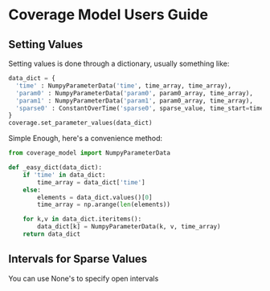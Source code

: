 # Coverage Model Users Guide

## Setting Values

Setting values is done through a dictionary, usually something like:

```python
data_dict = { 
  'time' : NumpyParameterData('time', time_array, time_array),
  'param0' : NumpyParameterData('param0', param0_array, time_array),
  'param1' : NumpyParameterData('param1', param0_array, time_array),
  'sparse0' : ConstantOverTime('sparse0', sparse_value, time_start=time0, time_end=time1)
}
coverage.set_parameter_values(data_dict)
```

Simple Enough, here's a convenience method:
  

```python
from coverage_model import NumpyParameterData

def _easy_dict(data_dict):
    if 'time' in data_dict:
        time_array = data_dict['time']
    else:
        elements = data_dict.values()[0]
        time_array = np.arange(len(elements))

    for k,v in data_dict.iteritems():
        data_dict[k] = NumpyParameterData(k, v, time_array)
    return data_dict
```

## Intervals for Sparse Values

You can use None's to specify open intervals


